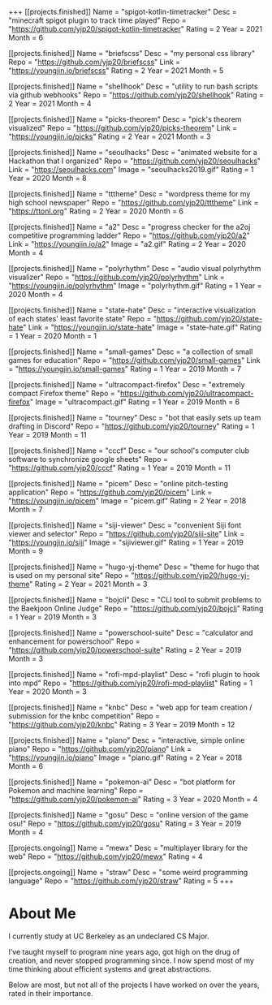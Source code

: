 +++
[[projects.finished]]
	Name = "spigot-kotlin-timetracker"
	Desc = "minecraft spigot plugin to track time played"
	Repo = "https://github.com/yjp20/spigot-kotlin-timetracker"
	Rating = 2
	Year = 2021
	Month = 6

[[projects.finished]]
	Name = "briefscss"
	Desc = "my personal css library"
	Repo = "https://github.com/yjp20/briefscss"
	Link = "https://youngjin.io/briefscss"
	Rating = 2
	Year = 2021
	Month = 5

[[projects.finished]]
	Name = "shellhook"
	Desc = "utility to run bash scripts via github webhooks"
	Repo = "https://github.com/yjp20/shellhook"
	Rating = 2
	Year = 2021
	Month = 4

[[projects.finished]]
	Name = "picks-theorem"
	Desc = "pick's theorem visualized"
	Repo = "https://github.com/yjp20/picks-theorem"
	Link = "https://youngjin.io/picks"
	Rating = 2
	Year = 2021
	Month = 3

[[projects.finished]]
	Name = "seoulhacks"
	Desc = "animated website for a Hackathon that I organized"
	Repo = "https://github.com/yjp20/seoulhacks"
	Link = "https://seoulhacks.com"
	Image = "seoulhacks2019.gif"
	Rating = 1
	Year = 2020
	Month = 8

[[projects.finished]]
	Name = "tttheme"
	Desc = "wordpress theme for my high school newspaper"
	Repo = "https://github.com/yjp20/tttheme"
	Link = "https://ttonl.org"
	Rating = 2
	Year = 2020
	Month = 6

[[projects.finished]]
	Name = "a2"
	Desc = "progress checker for the a2oj competitive programming ladder"
	Repo = "https://github.com/yjp20/a2"
	Link = "https://youngjin.io/a2"
	Image = "a2.gif"
	Rating = 2
	Year = 2020
	Month = 4

[[projects.finished]]
	Name = "polyrhythm"
	Desc = "audio visual polyrhythm visualizer"
	Repo = "https://github.com/yjp20/polyrhythm"
	Link = "https://youngjin.io/polyrhythm"
	Image = "polyrhythm.gif"
	Rating = 1
	Year = 2020
	Month = 4

[[projects.finished]]
	Name = "state-hate"
	Desc = "interactive visualization of each states' least favorite state"
	Repo = "https://github.com/yjp20/state-hate"
	Link = "https://youngjin.io/state-hate"
	Image = "state-hate.gif"
	Rating = 1
	Year = 2020
	Month = 1

[[projects.finished]]
	Name = "small-games"
	Desc = "a collection of small games for education"
	Repo = "https://github.com/yjp20/small-games"
	Link = "https://youngjin.io/small-games"
	Rating = 1
	Year = 2019
	Month = 7

[[projects.finished]]
	Name = "ultracompact-firefox"
	Desc = "extremely compact Firefox theme"
	Repo = "https://github.com/yjp20/ultracompact-firefox"
	Image = "ultracompact.gif"
	Rating = 1
	Year = 2019
	Month = 6

[[projects.finished]]
	Name = "tourney"
	Desc = "bot that easily sets up team drafting in Discord"
	Repo = "https://github.com/yjp20/tourney"
	Rating = 1
	Year = 2019
	Month = 11

[[projects.finished]]
	Name = "cccf"
	Desc = "our school's computer club software to synchronize google sheets"
	Repo = "https://github.com/yjp20/cccf"
	Rating = 1
	Year = 2019
	Month = 11

[[projects.finished]]
	Name = "picem"
	Desc = "online pitch-testing application"
	Repo = "https://github.com/yjp20/picem"
	Link = "https://youngjin.io/picem"
	Image = "picem.gif"
	Rating = 2
	Year = 2018
	Month = 7

[[projects.finished]]
	Name = "siji-viewer"
	Desc = "convenient Siji font viewer and selector"
	Repo = "https://github.com/yjp20/siji-site"
	Link = "https://youngjin.io/siji"
	Image = "sijiviewer.gif"
	Rating = 1
	Year = 2019
	Month = 9

[[projects.finished]]
	Name = "hugo-yj-theme"
	Desc = "theme for hugo that is used on my personal site"
	Repo = "https://github.com/yjp20/hugo-yj-theme"
	Rating = 2
	Year = 2021
	Month = 3

[[projects.finished]]
	Name = "bojcli"
	Desc = "CLI tool to submit problems to the Baekjoon Online Judge"
	Repo = "https://github.com/yjp20/bojcli"
	Rating = 1
	Year = 2019
	Month = 3

[[projects.finished]]
	Name = "powerschool-suite"
	Desc = "calculator and enhancement for powerschool"
	Repo = "https://github.com/yjp20/powerschool-suite"
	Rating = 2
	Year = 2019
	Month = 3

[[projects.finished]]
	Name = "rofi-mpd-playlist"
	Desc = "rofi plugin to hook into mpd"
	Repo = "https://github.com/yjp20/rofi-mpd-playlist"
	Rating = 1
	Year = 2020
	Month = 3

[[projects.finished]]
	Name = "knbc"
	Desc = "web app for team creation / submission for the knbc competition"
	Repo = "https://github.com/yjp20/knbc"
	Rating = 3
	Year = 2019
	Month = 12

[[projects.finished]]
	Name = "piano"
	Desc = "interactive, simple online piano"
	Repo = "https://github.com/yjp20/piano"
	Link = "https://youngjin.io/piano"
	Image = "piano.gif"
	Rating = 2
	Year = 2018
	Month = 6

[[projects.finished]]
	Name = "pokemon-ai"
	Desc = "bot platform for Pokemon and machine learning"
	Repo = "https://github.com/yjp20/pokemon-ai"
	Rating = 3
	Year = 2020
	Month = 4

[[projects.finished]]
	Name = "gosu"
	Desc = "online version of the game osu!"
	Repo = "https://github.com/yjp20/gosu"
	Rating = 3
	Year = 2019
	Month = 4

[[projects.ongoing]]
	Name = "mewx"
	Desc = "multiplayer library for the web"
	Repo = "https://github.com/yjp20/mewx"
	Rating = 4

[[projects.ongoing]]
	Name = "straw"
	Desc = "some weird programming language"
	Repo = "https://github.com/yjp20/straw"
	Rating = 5
+++

# About Me

I currently study at UC Berkeley as an undeclared CS Major.

I’ve taught myself to program nine years ago, got high on the drug of creation, and never stopped programming since. I now spend most of my time thinking about efficient systems and great abstractions.

Below are most, but not all of the projects I have worked on over the years, rated in their importance.
